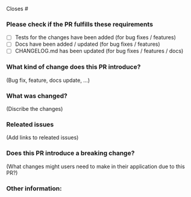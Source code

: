 Closes #

### Please check if the PR fulfills these requirements

- [ ] Tests for the changes have been added (for bug fixes / features)
- [ ] Docs have been added / updated (for bug fixes / features)
- [ ] CHANGELOG.md has been updated (for bug fixes / features / docs)

### What kind of change does this PR introduce?

(Bug fix, feature, docs update, ...)

### What was changed?

(Discribe the changes)

### Releated issues

(Add links to releated issues)

### Does this PR introduce a breaking change?

(What changes might users need to make in their application due to this PR?)

### Other information:

